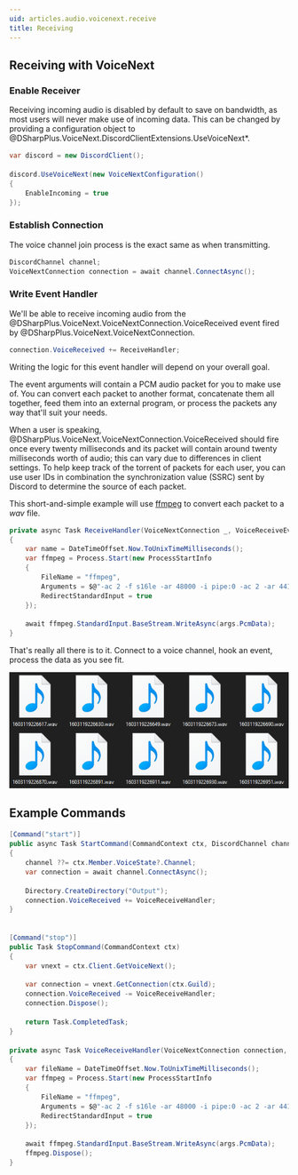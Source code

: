 ```yaml
---
uid: articles.audio.voicenext.receive
title: Receiving
---
```


## Receiving with VoiceNext

### Enable Receiver
Receiving incoming audio is disabled by default to save on bandwidth, as most users will never make use of incoming
data. This can be changed by providing a configuration object to 
@DSharpPlus.VoiceNext.DiscordClientExtensions.UseVoiceNext*.
```cs
var discord = new DiscordClient();

discord.UseVoiceNext(new VoiceNextConfiguration()
{
    EnableIncoming = true
});
```

### Establish Connection
The voice channel join process is the exact same as when transmitting.
```cs
DiscordChannel channel;
VoiceNextConnection connection = await channel.ConnectAsync();
```

### Write Event Handler
We'll be able to receive incoming audio from the @DSharpPlus.VoiceNext.VoiceNextConnection.VoiceReceived event fired by
@DSharpPlus.VoiceNext.VoiceNextConnection.
```cs
connection.VoiceReceived += ReceiveHandler;
```

Writing the logic for this event handler will depend on your overall goal. 

The event arguments will contain a PCM audio packet for you to make use of. You can convert each packet to another
format, concatenate them all together, feed them into an external program, or process the packets any way that'll suit
your needs.

When a user is speaking, @DSharpPlus.VoiceNext.VoiceNextConnection.VoiceReceived should fire once every twenty
milliseconds and its packet will contain around twenty milliseconds worth of audio; this can vary due to differences in
client settings. To help keep track of the torrent of packets for each user, you can use user IDs in combination the
synchronization value (SSRC) sent by Discord to determine the source of each packet.

This short-and-simple example will use [ffmpeg][0] to convert each packet to a *wav* file.
```cs
private async Task ReceiveHandler(VoiceNextConnection _, VoiceReceiveEventArgs args)
{
    var name = DateTimeOffset.Now.ToUnixTimeMilliseconds();
    var ffmpeg = Process.Start(new ProcessStartInfo
    {
        FileName = "ffmpeg",
        Arguments = $@"-ac 2 -f s16le -ar 48000 -i pipe:0 -ac 2 -ar 44100 {name}.wav",
        RedirectStandardInput = true
    });

    await ffmpeg.StandardInput.BaseStream.WriteAsync(args.PcmData);
}
```

That's really all there is to it. Connect to a voice channel, hook an event, process the data as you see fit.

![Wav Files][1]

## Example Commands
```cs
[Command("start")]
public async Task StartCommand(CommandContext ctx, DiscordChannel channel = null)
{
    channel ??= ctx.Member.VoiceState?.Channel;
    var connection = await channel.ConnectAsync();

    Directory.CreateDirectory("Output");
    connection.VoiceReceived += VoiceReceiveHandler;
}


[Command("stop")]
public Task StopCommand(CommandContext ctx)
{
    var vnext = ctx.Client.GetVoiceNext();

    var connection = vnext.GetConnection(ctx.Guild);
    connection.VoiceReceived -= VoiceReceiveHandler;
    connection.Dispose();

    return Task.CompletedTask;
}

private async Task VoiceReceiveHandler(VoiceNextConnection connection, VoiceReceiveEventArgs args)
{
    var fileName = DateTimeOffset.Now.ToUnixTimeMilliseconds();
    var ffmpeg = Process.Start(new ProcessStartInfo
    {
        FileName = "ffmpeg",
        Arguments = $@"-ac 2 -f s16le -ar 48000 -i pipe:0 -ac 2 -ar 44100 Output/{fileName}.wav",
        RedirectStandardInput = true
    });

    await ffmpeg.StandardInput.BaseStream.WriteAsync(args.PcmData);
    ffmpeg.Dispose();
}
```

<!-- LINKS -->
[0]:  https://ffmpeg.org/about.html
[1]:  ../../../images/voicenext_receive_01.png
